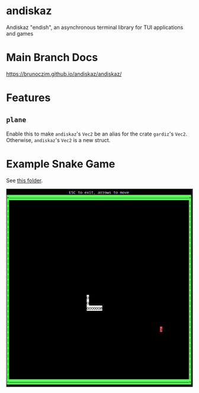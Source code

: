 # andiskaz
Andiskaz "endish", an asynchronous terminal library for TUI applications and
games

# Main Branch Docs

https://brunoczim.github.io/andiskaz/andiskaz/

# Features

## `plane`

Enable this to make `andiskaz`'s `Vec2` be an alias for the crate `gardiz`'s
`Vec2`. Otherwise, `andiskaz`'s `Vec2` is a new struct.


# Example Snake Game

See [this folder](./examples/snakegame/).

![screenshot of snake game example](./examples/screenshot-snakegame.png)
